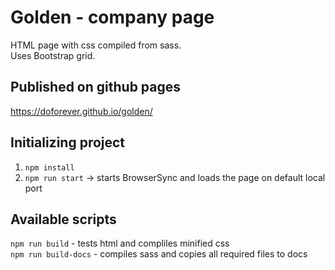 #  Golden - company page
HTML page with css compiled from sass. \
Uses Bootstrap grid.

## Published on github pages
https://doforever.github.io/golden/

## Initializing project
1. `npm install`
2. `npm run start` -> starts BrowserSync and loads the page on default local port

## Available scripts
`npm run build` - tests html and compliles minified css \
`npm run build-docs` - compiles sass and copies all required files to docs
